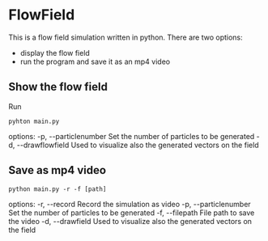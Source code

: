 # FlowField

This is a flow field simulation written in python.
There are two options:
- display the flow field
- run the program and save it as an mp4 video

## Show the flow field
Run
```
pyhton main.py
```
options:
-p, --particlenumber          Set the number of particles to be generated
-d, --drawflowfield           Used to visualize also the generated vectors on the field

## Save as mp4 video
```
python main.py -r -f [path]
```
options:
-r, --record          Record the simulation as video
-p, --particlenumber  Set the number of particles to be generated
-f, --filepath        File path to save the video
-d, --drawfield       Used to visualize also the generated vectors on the field
